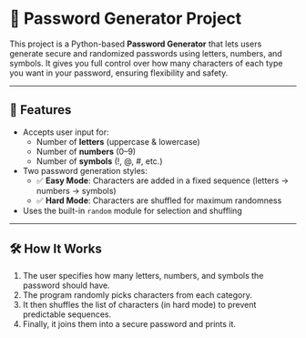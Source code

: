 # 🔐 Password Generator Project

This project is a Python-based **Password Generator** that lets users generate secure and randomized passwords using letters, numbers, and symbols. It gives you full control over how many characters of each type you want in your password, ensuring flexibility and safety.

---

## 🚀 Features

- Accepts user input for:
  - Number of **letters** (uppercase & lowercase)
  - Number of **numbers** (0–9)
  - Number of **symbols** (!, @, #, etc.)
- Two password generation styles:
  - ✅ **Easy Mode**: Characters are added in a fixed sequence (letters → numbers → symbols)
  - ✅ **Hard Mode**: Characters are shuffled for maximum randomness
- Uses the built-in `random` module for selection and shuffling

---

## 🛠️ How It Works

1. The user specifies how many letters, numbers, and symbols the password should have.
2. The program randomly picks characters from each category.
3. It then shuffles the list of characters (in hard mode) to prevent predictable sequences.
4. Finally, it joins them into a secure password and prints it.

